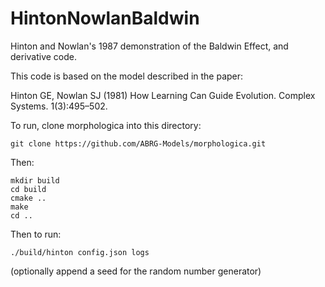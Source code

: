 # HintonNowlanBaldwin

Hinton and Nowlan's 1987 demonstration of the Baldwin Effect, and derivative code.

This code is based on the model described in the paper:

Hinton GE, Nowlan SJ (1981) How Learning Can Guide Evolution. Complex Systems. 1(3):495–502.

To run, clone morphologica into this directory:

```
git clone https://github.com/ABRG-Models/morphologica.git
```

Then: 

```
mkdir build
cd build
cmake ..
make
cd ..
```
Then to run:

```
./build/hinton config.json logs
```

(optionally append a seed for the random number generator)





